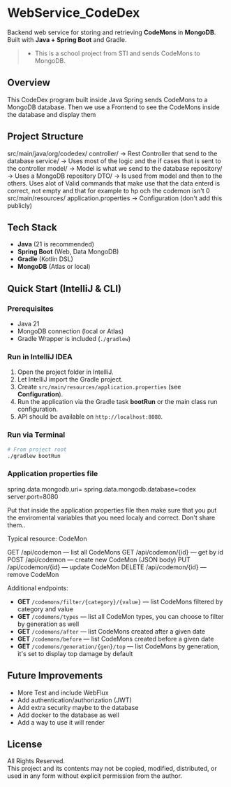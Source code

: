 # WebService_CodeDex

Backend web service for storing and retrieving **CodeMons** in **MongoDB**. 
Built with **Java + Spring Boot** and Gradle. 

> - This is a school project from STI and sends CodeMons to MongoDB.

## Overview 
This CodeDex program built inside Java Spring sends CodeMons to a MongoDB database. 
Then we use a Frontend to see the CodeMons inside the database and display them


## Project Structure
src/main/java/org/codedex/
  controller/   → Rest Controller that send to the database
  service/      → Uses most of the logic and the if cases that is sent to the controller
  model/        → Model is what we send to the database 
  repository/   → Uses a MongoDB repository
  DTO/ → Is used from model and then to the others. Uses alot of Valid commands
          that make use that the data enterd is correct, not empty and that for example to hp och the codemon isn't 0
src/main/resources/
  application.properties → Configuration (don't add this publicly)

## Tech Stack
- **Java** (21 is recommended)
- **Spring Boot** (Web, Data MongoDB)
- **Gradle** (Kotlin DSL)
- **MongoDB** (Atlas or local)

## Quick Start (IntelliJ & CLI)

### Prerequisites
- Java 21
- MongoDB connection (local or Atlas)
- Gradle Wrapper is included (`./gradlew`)

### Run in IntelliJ IDEA
1. Open the project folder in IntelliJ.
2. Let IntelliJ import the Gradle project.
3. Create `src/main/resources/application.properties` (see **Configuration**).
4. Run the application via the Gradle task **bootRun** or the main class run configuration.
5. API should be available on `http://localhost:8080`.

### Run via Terminal
```bash
# From project root
./gradlew bootRun
```

### Application properties file
spring.data.mongodb.uri=<your-mongodb-uri>
spring.data.mongodb.database=codex
server.port=8080  

Put that inside the application properties file then make sure that you put the enviromental
variables that you need localy and correct. Don't share them..

Typical resource: CodeMon

GET /api/codemon — list all CodeMons
GET /api/codemon/{id} — get by id
POST /api/codemon — create new CodeMon (JSON body)
PUT /api/codemon/{id} — update CodeMon
DELETE /api/codemon/{id} — remove CodeMon

Additional endpoints:

- **GET** `/codemons/filter/{category}/{value}` — list CodeMons filtered by category and value
- **GET** `/codemons/types` — list all CodeMon types, you can choose to filter by generation as well 
- **GET** `/codemons/after` — list CodeMons created after a given date  
- **GET** `/codemons/before` — list CodeMons created before a given date 
- **GET** `/codemons/generation/{gen}/top` — list CodeMons by generation, it's set to display top damage by default

## Future Improvements
- More Test and include WebFlux
- Add authentication/authorization (JWT)
- Add extra security maybe to the database
- Add docker to the database as well
- Add a way to use it will render

## License
All Rights Reserved.  
This project and its contents may not be copied, modified, distributed, or used in any form without explicit permission from the author.
